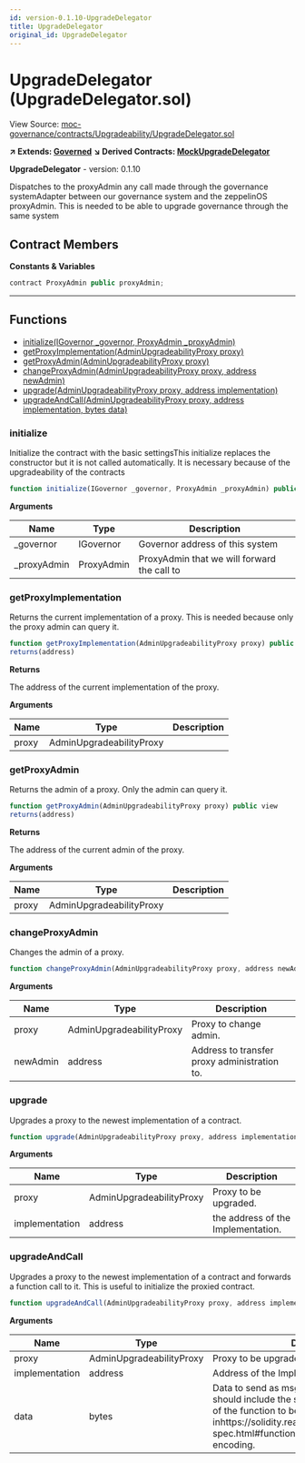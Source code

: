 ```yaml
---
id: version-0.1.10-UpgradeDelegator
title: UpgradeDelegator
original_id: UpgradeDelegator
---
```


# UpgradeDelegator (UpgradeDelegator.sol)

View Source: [moc-governance/contracts/Upgradeability/UpgradeDelegator.sol](../../moc-governance/contracts/Upgradeability/UpgradeDelegator.sol)

**↗ Extends: [Governed](Governed.md)**
**↘ Derived Contracts: [MockUpgradeDelegator](MockUpgradeDelegator.md)**

**UpgradeDelegator** - version: 0.1.10

Dispatches to the proxyAdmin any call made through the governance systemAdapter between our governance system and the zeppelinOS proxyAdmin. This is
needed to be able to upgrade governance through the same system

## Contract Members
**Constants & Variables**

```js
contract ProxyAdmin public proxyAdmin;
```
---

## Functions

- [initialize(IGovernor _governor, ProxyAdmin _proxyAdmin)](#initialize)
- [getProxyImplementation(AdminUpgradeabilityProxy proxy)](#getproxyimplementation)
- [getProxyAdmin(AdminUpgradeabilityProxy proxy)](#getproxyadmin)
- [changeProxyAdmin(AdminUpgradeabilityProxy proxy, address newAdmin)](#changeproxyadmin)
- [upgrade(AdminUpgradeabilityProxy proxy, address implementation)](#upgrade)
- [upgradeAndCall(AdminUpgradeabilityProxy proxy, address implementation, bytes data)](#upgradeandcall)

### initialize

Initialize the contract with the basic settingsThis initialize replaces the constructor but it is not called automatically.
It is necessary because of the upgradeability of the contracts

```js
function initialize(IGovernor _governor, ProxyAdmin _proxyAdmin) public nonpayable initializer 
```

**Arguments**

| Name        | Type           | Description  |
| ------------- |------------- | -----|
| _governor | IGovernor | Governor address of this system | 
| _proxyAdmin | ProxyAdmin | ProxyAdmin that we will forward the call to | 

### getProxyImplementation

Returns the current implementation of a proxy.
This is needed because only the proxy admin can query it.

```js
function getProxyImplementation(AdminUpgradeabilityProxy proxy) public view
returns(address)
```

**Returns**

The address of the current implementation of the proxy.

**Arguments**

| Name        | Type           | Description  |
| ------------- |------------- | -----|
| proxy | AdminUpgradeabilityProxy |  | 

### getProxyAdmin

Returns the admin of a proxy. Only the admin can query it.

```js
function getProxyAdmin(AdminUpgradeabilityProxy proxy) public view
returns(address)
```

**Returns**

The address of the current admin of the proxy.

**Arguments**

| Name        | Type           | Description  |
| ------------- |------------- | -----|
| proxy | AdminUpgradeabilityProxy |  | 

### changeProxyAdmin

Changes the admin of a proxy.

```js
function changeProxyAdmin(AdminUpgradeabilityProxy proxy, address newAdmin) public nonpayable onlyAuthorizedChanger 
```

**Arguments**

| Name        | Type           | Description  |
| ------------- |------------- | -----|
| proxy | AdminUpgradeabilityProxy | Proxy to change admin. | 
| newAdmin | address | Address to transfer proxy administration to. | 

### upgrade

Upgrades a proxy to the newest implementation of a contract.

```js
function upgrade(AdminUpgradeabilityProxy proxy, address implementation) public nonpayable onlyAuthorizedChanger 
```

**Arguments**

| Name        | Type           | Description  |
| ------------- |------------- | -----|
| proxy | AdminUpgradeabilityProxy | Proxy to be upgraded. | 
| implementation | address | the address of the Implementation. | 

### upgradeAndCall

Upgrades a proxy to the newest implementation of a contract and forwards a function call to it.
This is useful to initialize the proxied contract.

```js
function upgradeAndCall(AdminUpgradeabilityProxy proxy, address implementation, bytes data) public payable onlyAuthorizedChanger 
```

**Arguments**

| Name        | Type           | Description  |
| ------------- |------------- | -----|
| proxy | AdminUpgradeabilityProxy | Proxy to be upgraded. | 
| implementation | address | Address of the Implementation. | 
| data | bytes | Data to send as msg.data in the low level call.It should include the signature and the parameters of the function to be called, as described inhttps://solidity.readthedocs.io/en/v0.4.24/abi-spec.html#function-selector-and-argument-encoding. | 

